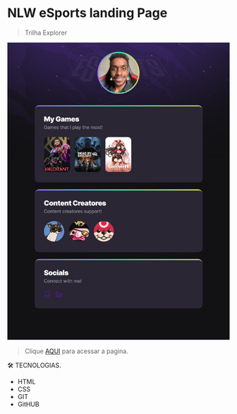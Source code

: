 # NLW eSports landing Page
> Trilha Explorer <br />



![preview](./.github/Preview.png)


> Clique [AQUI](https://0tavio4ugusto.github.io/nlw-Gaming-LandingPage/) para acessar a pagina. <br />

🛠️ TECNOLOGIAS.

- HTML
- CSS
- GIT
- GitHUB
